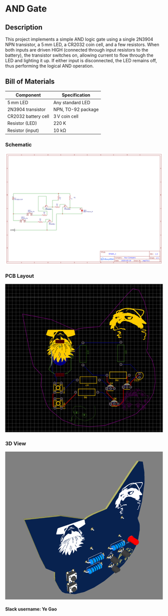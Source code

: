 # AND Gate

## Description
This project implements a simple AND logic gate using a single 2N3904 NPN transistor, a 5 mm LED, a CR2032 coin cell, and a few resistors. When both inputs are driven HIGH (connected through input resistors to the battery), the transistor switches on, allowing current to flow through the LED and lighting it up. If either input is disconnected, the LED remains off, thus performing the logical AND operation.

## Bill of Materials
| Component                  | Specification         |
|----------------------------|-----------------------|
| 5 mm LED                   | Any standard LED      |
| 2N3904 transistor          | NPN, TO-92 package    |
| CR2032 battery cell        | 3 V coin cell         |
| Resistor (LED)             | 220 K                 |
| Resistor (input)           | 10 kΩ                 |

### Schematic

![alt text](image.png)

### PCB Layout

![alt text](image-1.png)

### 3D View

![alt text](image-2.png)

#### Slack username: Ye Gao
